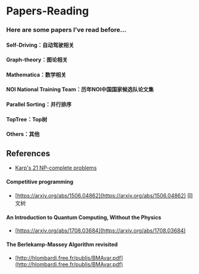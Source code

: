 # Papers-Reading
### Here are some papers I’ve read before...
#### Self-Driving：自动驾驶相关
#### Graph-theory：图论相关
#### Mathematica：数学相关
#### NOI National Training Team：历年NOI中国国家候选队论文集
#### Parallel Sorting：并行排序
#### TopTree：Top树
#### Others：其他
## References
- [Karp's 21 NP-complete problems](https://en.wikipedia.org/wiki/Karp%27s_21_NP-complete_problems)

#### Competitive programming
- [https://arxiv.org/abs/1506.04862](https://arxiv.org/abs/1506.04862) 回文树

#### An Introduction to Quantum Computing, Without the Physics
- [https://arxiv.org/abs/1708.03684](https://arxiv.org/abs/1708.03684)

#### The Berlekamp-Massey Algorithm revisited
- [http://hlombardi.free.fr/publis/BMAvar.pdf](http://hlombardi.free.fr/publis/BMAvar.pdf)
